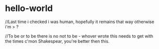 # hello-world

//Last time i checked i was human, hopefully it remains that way otherwise i'm > ? 

//To be or to be there is no not to be - whover wrote this needs to get with the times c'mon Shakespear, you're better then this.  

